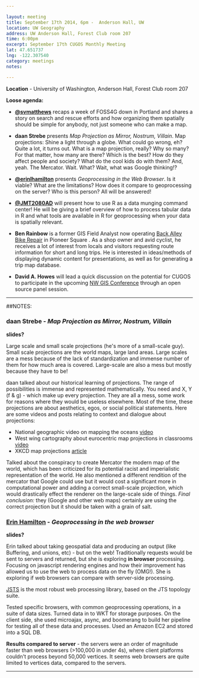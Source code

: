 ```yaml
---

layout: meeting
title: September 17th 2014, 6pm -  Anderson Hall, UW
location: UW Geography
address: UW Anderson Hall, Forest Club room 207
time: 6:00pm
excerpt: September 17th CUGOS Monthly Meeting
lat: 47.651737
lng: -122.307540
category: meetings
notes:

---
```


**Location** - University of Washington, Anderson Hall, Forest Club room 207

__Loose agenda:__

- **[@svmatthews](http://github.com/svmatthews)** recaps a week of FOSS4G down in Portland and shares a story on search and rescue efforts and how organizing them spatially should be simple for anybody, not just someone who can make a map.

- **daan Strebe** presents *Map Projection as Mirror, Nostrum, Villain*. Map projections: Shine a light through a globe. What could go wrong, eh? Quite a lot, it turns out. What is a map projection, really? Why so many? For that matter, how many are there? Which is the best? How do they affect people and society? What do the cool kids do with them? And, yeah. The Mercator. Wait. What? Wait, what was Google thinking!?

- **[@erinlhamilton](https://github.com/erinlhamilton)** presents *Geoprocessing in the Web Browser*. Is it viable? What are the limitations? How does it compare to geoprocessing on the server? Who is this person? All will be answered!

- **[@JMT2080AD](https://github.com/JMT2080AD)** will present how to use R as a data munging command center! He will be giving a brief overview of how to process tabular data in R and what tools are available in R for geoprocessing when your data is spatially relevant.

- **Ben Rainbow** is a former GIS Field Analyst now operating [Back Alley Bike Repair](http://www.backalleybikerepair.com/) in Pioneer Square . As a shop owner and avid cyclist, he receives a lot of interest from locals and visitors requesting route information for short and long trips. He is interested in ideas/methods of displaying dynamic content for presentations, as well as for generating a trip map database.

- **David A. Howes** will lead a quick discussion on the potential for CUGOS to participate in the upcoming [NW GIS Conference](http://nwgis.org/event/nwgis-2014-lynnwood-wa) through an open source panel session.

---

##NOTES:

### daan Strebe - *Map Projection as Mirror, Nostrum, Villain*

**slides?**

Large scale and small scale projections (he's more of a small-scale guy). Small scale projections are the world maps, large land areas. Large scales are a mess because of the lack of standardization and immense number of them for how much area is covered. Large-scale are also a mess but mostly because they have to be!

daan talked about our historical learning of projections. The range of possibilities is immense and represented mathematically. You need and X, Y (f & g) - which make up every projection. They are all a mess, some work for reasons where they would be useless elsewhere. Most of the time, these projections are about aesthetics, egos, or social political statements. Here are some videos and posts relating to context and dialogue about projections:

* National geographic video on mapping the oceans [video](http://www.youtube.com/watch?v=OQCoWAbOKfg)
* West wing cartography about eurocentric map projections in classrooms [video](http://www.youtube.com/watch?v=vVX-PrBRtTY)
* XKCD map projections [article](http://xkcd.com/977/)

Talked about the conspiracy to create Mercator the modern map of the world, which has been criticized for its potential racist and imperialistic representation of the world. He also mentioned a different rendition of the mercator that Google could use but it would cost a significant more in computational power and adding a correct small-scale projection, which would drastically effect the renderer on the large-scale side of things. *Final conclusion:* they (Google and other web maps) certainly are using the correct projection but it should be taken with a grain of salt.

### [Erin Hamilton](https://github.com/erinlhamilton) - *Geoprocessing in the web browser*

**slides?**

Erin talked about taking geospatial data and producing an output (like Buffering, and unions, etc) - but on the web! Traditionally requests would be sent to servers and returned, but she is exploring **in browser** processing. Focusing on javascript rendering engines and how their improvement has allowed us to use the web to process data on the fly (OMG!). She is exploring if web browsers can compare with server-side processing.

[JSTS](https://github.com/bjornharrtell/jsts) is the most robust web processing library, based on the JTS topology suite.

Tested specific browsers, with common geoprocessing operations, in a suite of data sizes. Turned data in to WKT for storage purposes. On the client side, she used microajax, async, and boomerang to build her pipeline for testing all of these data and processes. Used an Amazon EC2 and stored into a SQL DB.

**Results compared to server** - the servers were an order of magnitude faster than web browsers (>100,000 in under 4s), where client platforms couldn't process beyond 50,000 vertices. It seems web browsers are quite limited to vertices data, compared to the servers.

---
